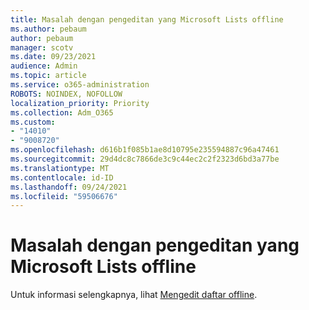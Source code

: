 ```yaml
---
title: Masalah dengan pengeditan yang Microsoft Lists offline
ms.author: pebaum
author: pebaum
manager: scotv
ms.date: 09/23/2021
audience: Admin
ms.topic: article
ms.service: o365-administration
ROBOTS: NOINDEX, NOFOLLOW
localization_priority: Priority
ms.collection: Adm_O365
ms.custom:
- "14010"
- "9008720"
ms.openlocfilehash: d616b1f085b1ae8d10795e235594887c96a47461
ms.sourcegitcommit: 29d4dc8c7866de3c9c44ec2c2f2323d6bd3a77be
ms.translationtype: MT
ms.contentlocale: id-ID
ms.lasthandoff: 09/24/2021
ms.locfileid: "59506676"
---
```

# <a name="issues-with-editing-microsoft-lists-offline"></a>Masalah dengan pengeditan yang Microsoft Lists offline

Untuk informasi selengkapnya, lihat [Mengedit daftar offline](https://support.microsoft.com/en-us/office/edit-lists-offline-41403c3e-1795-4e07-b56b-ae591cbde2f9).